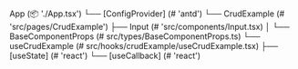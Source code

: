 App (📦 './App.tsx')
    └── [ConfigProvider] (# 'antd')
       └── CrudExample (# 'src/pages/CrudExample')
           ├── Input (# 'src/components/Input.tsx)
           │   └── BaseComponentProps (# src/types/BaseComponentProps.ts)
           └── useCrudExample (# src/hooks/crudExample/useCrudExample.tsx)
               ├── [useState] (# 'react')
               └── [useCallback] (# 'react')  
